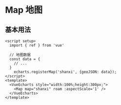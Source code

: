 # Map 地图

<script setup>
  import { ref } from 'vue'
  import * as echarts from 'echarts';

  const data = {
  "type": "FeatureCollection",
  "features": [
    {
      "type": "Feature",
      "properties": {
        "adcode": 610000,
        "name": "陕西省",
        "center": [108.948024, 34.263161],
        "centroid": [108.887114, 35.263661],
        "childrenNum": 10,
        "level": "province",
        "acroutes": [100000],
        "parent": { "adcode": 100000 }
      },
      "geometry": {
        "type": "MultiPolygon",
        "coordinates": [
          [
            [
              [110.430966, 34.40948],
              [110.409496, 34.421581],
              [110.392688, 34.466046],
              [110.367073, 34.496157],
              [110.360626, 34.517292],
              [110.372714, 34.544343],
              [110.404488, 34.557626],
              [110.367188, 34.566746],
              [110.379161, 34.600499],
              [110.350783, 34.606656],
              [110.295524, 34.611054],
              [110.269045, 34.629442],
              [110.236638, 34.67044],
              [110.229616, 34.692649],
              [110.2432, 34.725792],
              [110.246884, 34.788846],
              [110.233702, 34.837421],
              [110.238825, 34.852012],
              [110.23094, 34.880707],
              [110.254367, 34.919191],
              [110.262195, 34.94436],
              [110.274686, 34.947306],
              [110.30151, 34.988624],
              [110.320851, 35.005178],
              [110.320563, 35.038513],
              [110.333111, 35.045115],
              [110.346466, 35.084316],
              [110.373692, 35.134226],
              [110.364713, 35.140264],
              [110.364367, 35.197999],
              [110.378355, 35.210858],
              [110.374844, 35.251964],
              [110.40397, 35.286467],
              [110.450019, 35.327772],
              [110.477591, 35.413882],
              [110.48588, 35.422828],
              [110.513049, 35.483131],
              [110.531699, 35.511446],
              [110.567502, 35.539514],
              [110.580914, 35.563147],
              [110.589088, 35.602099],
              [110.60935, 35.632189],
              [110.603996, 35.658873],
              [110.592369, 35.663293],
              [110.592311, 35.682313],
              [110.577633, 35.701486],
              [110.574007, 35.769777],
              [110.563818, 35.787668],
              [110.56733, 35.819342],
              [110.550752, 35.838088],
              [110.54937, 35.854074],
              [110.551212, 35.87541],
              [110.511668, 35.879739],
              [110.516675, 35.921684],
              [110.503206, 35.943237],
              [110.515064, 35.958101],
              [110.514258, 35.975714],
              [110.49296, 35.995916],
              [110.499695, 36.008098],
              [110.492212, 36.034656],
              [110.467978, 36.074634],
              [110.470453, 36.094654],
              [110.45048, 36.132247],
              [110.447083, 36.164332],
              [110.459517, 36.194601],
              [110.454164, 36.223682],
              [110.473907, 36.24813],
              [110.476037, 36.279541],
              [110.468209, 36.291366],
              [110.473562, 36.310548],
              [110.459977, 36.327847],
              [110.469245, 36.369944],
              [110.487031, 36.393877],
              [110.492154, 36.423119],
              [110.473159, 36.453209],
              [110.495781, 36.472976],
              [110.503379, 36.488209],
              [110.50217, 36.530999],
              [110.489909, 36.550746],
              [110.498256, 36.578056],
              [110.47149, 36.595764],
              [110.447429, 36.621109],
              [110.422389, 36.661799],
              [110.394472, 36.676839],
              [110.393206, 36.692498],
              [110.408575, 36.696627],
              [110.433269, 36.679799],
              [110.436722, 36.71127],
              [110.451803, 36.726533],
              [110.439946, 36.737122],
              [110.421238, 36.721549],
              [110.414504, 36.728869],
              [110.432002, 36.74802],
              [110.420145, 36.760786],
              [110.388486, 36.764911],
              [110.384111, 36.775261],
              [110.4061, 36.774483],
              [110.419569, 36.798291],
              [110.422908, 36.819214],
              [110.407251, 36.824891],
              [110.419511, 36.835],
              [110.424519, 36.855524],
              [110.414043, 36.865707],
              [110.382902, 36.870448],
              [110.376052, 36.88226],
              [110.408747, 36.892361],
              [110.415655, 36.934228],
              [110.425728, 36.957211],
              [110.418706, 36.973589],
              [110.40846, 36.989032],
              [110.377146, 37.010291],
              [110.38319, 37.021849],
              [110.412834, 37.019212],
              [110.441212, 37.00618],
              [110.450307, 37.016497],
              [110.424059, 37.023944],
              [110.425958, 37.04085],
              [110.460495, 37.044728],
              [110.495781, 37.086743],
              [110.535556, 37.115102],
              [110.540276, 37.144612],
              [110.584541, 37.18069],
              [110.650161, 37.254341],
              [110.661903, 37.282019],
              [110.690051, 37.287043],
              [110.678711, 37.317877],
              [110.693965, 37.325912],
              [110.695059, 37.349625],
              [110.651773, 37.357038],
              [110.634044, 37.36615],
              [110.631799, 37.398803],
              [110.648146, 37.438154],
              [110.744965, 37.450726],
              [110.758377, 37.471161],
              [110.759528, 37.503461],
              [110.771271, 37.520183],
              [110.771098, 37.538365],
              [110.794928, 37.56617],
              [110.772249, 37.592655],
              [110.76373, 37.639596],
              [110.793317, 37.65075],
              [110.796137, 37.663056],
              [110.775357, 37.680896],
              [110.739094, 37.68943],
              [110.706571, 37.705342],
              [110.70352, 37.718638],
              [110.716645, 37.728704],
              [110.750721, 37.736157],
              [110.755671, 37.755055],
              [110.735755, 37.770415],
              [110.680381, 37.790072],
              [110.660752, 37.808034],
              [110.650564, 37.840034],
              [110.607277, 37.89625],
              [110.587937, 37.926602],
              [110.547644, 37.940317],
              [110.522489, 37.95495],
              [110.516618, 37.970728],
              [110.52836, 37.990638],
              [110.508099, 38.012838],
              [110.501422, 38.03901],
              [110.508789, 38.061961],
              [110.501882, 38.098132],
              [110.521165, 38.124427],
              [110.510574, 38.147274],
              [110.507869, 38.18493],
              [110.523928, 38.210506],
              [110.558235, 38.210506],
              [110.567272, 38.217529],
              [110.567963, 38.245764],
              [110.577461, 38.297247],
              [110.601291, 38.308225],
              [110.638821, 38.304718],
              [110.668581, 38.313637],
              [110.701621, 38.35334],
              [110.750318, 38.36949],
              [110.758952, 38.400407],
              [110.77766, 38.4409],
              [110.796828, 38.453454],
              [110.825033, 38.449421],
              [110.84069, 38.439986],
              [110.874248, 38.453682],
              [110.870161, 38.508894],
              [110.907692, 38.521056],
              [110.909418, 38.563152],
              [110.919895, 38.582064],
              [110.89664, 38.588216],
              [110.88081, 38.626933],
              [110.896409, 38.657816],
              [110.916211, 38.673973],
              [110.915405, 38.704305],
              [110.937681, 38.718784],
              [110.965023, 38.755688],
              [110.956274, 38.776746],
              [110.979126, 38.787727],
              [110.996509, 38.825125],
              [111.010094, 38.841623],
              [110.996049, 38.868026],
              [111.012339, 38.878312],
              [111.015735, 38.896234],
              [111.009921, 38.932593],
              [110.994552, 38.960171],
              [110.979989, 38.972257],
              [110.998409, 38.998536],
              [111.038241, 39.020126],
              [111.088953, 39.02707],
              [111.138341, 39.064267],
              [111.147321, 39.100539],
              [111.162517, 39.108455],
              [111.174144, 39.135136],
              [111.163093, 39.152465],
              [111.218985, 39.24567],
              [111.213516, 39.25718],
              [111.227159, 39.284406],
              [111.247478, 39.3023],
              [111.213804, 39.301247],
              [111.187959, 39.314327],
              [111.17944, 39.326803],
              [111.194233, 39.340479],
              [111.18842, 39.350922],
              [111.161711, 39.33552],
              [111.155034, 39.368273],
              [111.125562, 39.36647],
              [111.108121, 39.356556],
              [111.086593, 39.380139],
              [111.09776, 39.404539],
              [111.086651, 39.412721],
              [111.064374, 39.400936],
              [111.053841, 39.429907],
              [111.05833, 39.447689],
              [111.086881, 39.45669],
              [111.088032, 39.468391],
              [111.108869, 39.474165],
              [111.100005, 39.483239],
              [111.107143, 39.499208],
              [111.148875, 39.532633],
              [111.154976, 39.568664],
              [111.136787, 39.58701],
              [111.100984, 39.559452],
              [111.04371, 39.554584],
              [111.040947, 39.567691],
              [111.017231, 39.552037],
              [110.996624, 39.547767],
              [110.990177, 39.537054],
              [110.959152, 39.519445],
              [110.890826, 39.508952],
              [110.862909, 39.482639],
              [110.806613, 39.411295],
              [110.782668, 39.388098],
              [110.768565, 39.382917],
              [110.738288, 39.348518],
              [110.732877, 39.308464],
              [110.70283, 39.273878],
              [110.688382, 39.267485],
              [110.669617, 39.275908],
              [110.626273, 39.266808],
              [110.596571, 39.283052],
              [110.566927, 39.318461],
              [110.559156, 39.352124],
              [110.521741, 39.383217],
              [110.499177, 39.360687],
              [110.482599, 39.360612],
              [110.469475, 39.375182],
              [110.434995, 39.380889],
              [110.416576, 39.348668],
              [110.429124, 39.342057],
              [110.385205, 39.310494],
              [110.370008, 39.329433],
              [110.34094, 39.341531],
              [110.296617, 39.376008],
              [110.281018, 39.394179],
              [110.257648, 39.407091],
              [110.276759, 39.420301],
              [110.243488, 39.423678],
              [110.217125, 39.443262],
              [110.206188, 39.437485],
              [110.152483, 39.45399],
              [110.133373, 39.448289],
              [110.126408, 39.416849],
              [110.136769, 39.391777],
              [110.158872, 39.389599],
              [110.185293, 39.3531],
              [110.202792, 39.316356],
              [110.210851, 39.281473],
              [110.193352, 39.280721],
              [110.159851, 39.263122],
              [110.110808, 39.249732],
              [110.078401, 39.230771],
              [110.010997, 39.208568],
              [109.962702, 39.211881],
              [109.941289, 39.239952],
              [109.902723, 39.271922],
              [109.868992, 39.249732],
              [109.882174, 39.233104],
              [109.897255, 39.234082],
              [109.960457, 39.186735],
              [109.893916, 39.141239],
              [109.922121, 39.107023],
              [109.890923, 39.104007],
              [109.882116, 39.116747],
              [109.860128, 39.124435],
              [109.815345, 39.096167],
              [109.793356, 39.074072],
              [109.762388, 39.057478],
              [109.725376, 39.01839],
              [109.704826, 39.016956],
              [109.691242, 38.992647],
              [109.672016, 38.997026],
              [109.665339, 38.981697],
              [109.68537, 38.968254],
              [109.683759, 38.93554],
              [109.67098, 38.926472],
              [109.649279, 38.884514],
              [109.624413, 38.854485],
              [109.549755, 38.805672],
              [109.511189, 38.833753],
              [109.489258, 38.813317],
              [109.450864, 38.788863],
              [109.442576, 38.771141],
              [109.412528, 38.747581],
              [109.403952, 38.720603],
              [109.338734, 38.7015],
              [109.325956, 38.670029],
              [109.328891, 38.660471],
              [109.366537, 38.631107],
              [109.331366, 38.597935],
              [109.310299, 38.60249],
              [109.27674, 38.622986],
              [109.196845, 38.552668],
              [109.178655, 38.520828],
              [109.147112, 38.506157],
              [109.128634, 38.480533],
              [109.092486, 38.45353],
              [109.054265, 38.433975],
              [109.059791, 38.408705],
              [109.051272, 38.385255],
              [109.007813, 38.35913],
              [108.989738, 38.310893],
              [108.976441, 38.296942],
              [108.961878, 38.265065],
              [108.976557, 38.249503],
              [108.955144, 38.218521],
              [108.938508, 38.207453],
              [108.947258, 38.170725],
              [108.964469, 38.154761],
              [109.019785, 38.119688],
              [109.06359, 38.100196],
              [109.068828, 38.091174],
              [109.050754, 38.055],
              [109.069519, 38.023017],
              [109.038032, 38.021487],
              [109.028938, 37.997452],
              [109.015468, 37.982828],
              [109.017483, 37.969962],
              [108.97955, 37.959316],
              [108.974197, 37.931889],
              [108.935803, 37.921621],
              [108.917095, 37.959776],
              [108.893841, 37.978157],
              [108.882961, 38.013833],
              [108.855504, 38.038322],
              [108.830638, 38.049798],
              [108.797655, 38.047886],
              [108.826666, 37.995155],
              [108.824882, 37.98321],
              [108.798231, 37.933652],
              [108.792072, 37.872864],
              [108.793223, 37.815863],
              [108.801397, 37.792298],
              [108.784704, 37.764655],
              [108.78338, 37.737309],
              [108.792014, 37.700269],
              [108.777681, 37.68351],
              [108.741648, 37.685509],
              [108.713442, 37.680665],
              [108.699512, 37.66967],
              [108.628366, 37.652212],
              [108.61127, 37.654212],
              [108.55958, 37.681742],
              [108.532641, 37.690583],
              [108.477037, 37.674207],
              [108.422411, 37.648827],
              [108.351265, 37.641366],
              [108.33296, 37.633057],
              [108.301128, 37.64075],
              [108.292782, 37.656981],
              [108.246502, 37.665748],
              [108.205576, 37.65575],
              [108.193661, 37.638289],
              [108.154001, 37.623901],
              [108.133912, 37.621978],
              [108.108239, 37.637827],
              [108.077041, 37.642981],
              [108.060233, 37.652058],
              [108.025408, 37.649827],
              [108.013205, 37.665517],
              [108.02443, 37.698655],
              [108.014069, 37.725861],
              [107.993692, 37.735081],
              [107.979992, 37.764732],
              [107.981949, 37.787231],
              [107.937109, 37.795062],
              [107.894628, 37.813637],
              [107.8849, 37.808341],
              [107.842708, 37.828985],
              [107.815884, 37.829062],
              [107.741169, 37.845328],
              [107.683435, 37.887739],
              [107.675952, 37.875778],
              [107.650222, 37.864581],
              [107.659259, 37.8441],
              [107.646135, 37.805194],
              [107.620692, 37.775944],
              [107.599222, 37.791146],
              [107.571305, 37.776712],
              [107.523413, 37.772949],
              [107.49918, 37.765654],
              [107.490833, 37.745376],
              [107.485077, 37.706495],
              [107.465449, 37.691198],
              [107.430566, 37.684202],
              [107.407081, 37.692966],
              [107.386877, 37.691121],
              [107.389583, 37.671208],
              [107.422047, 37.665056],
              [107.419918, 37.650212],
              [107.39672, 37.652443],
              [107.36132, 37.613282],
              [107.325056, 37.606279],
              [107.312565, 37.610127],
              [107.330467, 37.584033],
              [107.368918, 37.587574],
              [107.372199, 37.580029],
              [107.359132, 37.540214],
              [107.345663, 37.518873],
              [107.284302, 37.481955],
              [107.283612, 37.440776],
              [107.271063, 37.390313],
              [107.261047, 37.37086],
              [107.257939, 37.336958],
              [107.273135, 37.29114],
              [107.293282, 37.277458],
              [107.309342, 37.238874],
              [107.291382, 37.241272],
              [107.270315, 37.229129],
              [107.317688, 37.199961],
              [107.333978, 37.173801],
              [107.337835, 37.153982],
              [107.3311, 37.13013],
              [107.307039, 37.100459],
              [107.278258, 37.128194],
              [107.277568, 37.102396],
              [107.268703, 37.099452],
              [107.285223, 37.056435],
              [107.279525, 37.041703],
              [107.287411, 36.992369],
              [107.304276, 36.951699],
              [107.294836, 36.929414],
              [107.311702, 36.913026],
              [107.332827, 36.925608],
              [107.370645, 36.904792],
              [107.447202, 36.899432],
              [107.47794, 36.908443],
              [107.533717, 36.867184],
              [107.528479, 36.853737],
              [107.540106, 36.828624],
              [107.590818, 36.836244],
              [107.603597, 36.825824],
              [107.639515, 36.818514],
              [107.672095, 36.8329],
              [107.720792, 36.802336],
              [107.74491, 36.811203],
              [107.768223, 36.792923],
              [107.819971, 36.776817],
              [107.826706, 36.785454],
              [107.86625, 36.76709],
              [107.881907, 36.747164],
              [107.906659, 36.75238],
              [107.905507, 36.740625],
              [107.940965, 36.694835],
              [107.937454, 36.658215],
              [107.974409, 36.666086],
              [107.980798, 36.653383],
              [107.985979, 36.674891],
              [108.004744, 36.68315],
              [108.023336, 36.66967],
              [108.023163, 36.648082],
              [108.002096, 36.637403],
              [108.046188, 36.596232],
              [108.06219, 36.592566],
              [108.079977, 36.613077],
              [108.094943, 36.604499],
              [108.09287, 36.58734],
              [108.115607, 36.586638],
              [108.139092, 36.57673],
              [108.141453, 36.562608],
              [108.163614, 36.5637],
              [108.182321, 36.59007],
              [108.197863, 36.629919],
              [108.222902, 36.630933],
              [108.204713, 36.606371],
              [108.216628, 36.571347],
              [108.245466, 36.571035],
              [108.262447, 36.549341],
              [108.270218, 36.567446],
              [108.287429, 36.553322],
              [108.306424, 36.561203],
              [108.340616, 36.558862],
              [108.359611, 36.547312],
              [108.365425, 36.519679],
              [108.391615, 36.50539],
              [108.40802, 36.459616],
              [108.401401, 36.447036],
              [108.418957, 36.448599],
              [108.460574, 36.423119],
              [108.485556, 36.429451],
              [108.496838, 36.422728],
              [108.514682, 36.445551],
              [108.510653, 36.474461],
              [108.533044, 36.454616],
              [108.562631, 36.438595],
              [108.593599, 36.431483],
              [108.618926, 36.433906],
              [108.651276, 36.384727],
              [108.641605, 36.359148],
              [108.642181, 36.311175],
              [108.655075, 36.273981],
              [108.646095, 36.254163],
              [108.664918, 36.214826],
              [108.702851, 36.160803],
              [108.712349, 36.138759],
              [108.69767, 36.117338],
              [108.707456, 36.109803],
              [108.690878, 36.088766],
              [108.682532, 36.055001],
              [108.688633, 36.021064],
              [108.661752, 35.993873],
              [108.656514, 35.952989],
              [108.633777, 35.944732],
              [108.588764, 35.950394],
              [108.569308, 35.939619],
              [108.563034, 35.92129],
              [108.518654, 35.905475],
              [108.499543, 35.872261],
              [108.518942, 35.849113],
              [108.527864, 35.824226],
              [108.523259, 35.759371],
              [108.533908, 35.746205],
              [108.517042, 35.716001],
              [108.530339, 35.680498],
              [108.523259, 35.661162],
              [108.539721, 35.605575],
              [108.56384, 35.597991],
              [108.567639, 35.585509],
              [108.618466, 35.556983],
              [108.622898, 35.540779],
              [108.605975, 35.502826],
              [108.616566, 35.477276],
              [108.619444, 35.442934],
              [108.631129, 35.418632],
              [108.62215, 35.3807],
              [108.610752, 35.356459],
              [108.615357, 35.331656],
              [108.602982, 35.312315],
              [108.568272, 35.290908],
              [108.543463, 35.303911],
              [108.525043, 35.289005],
              [108.489125, 35.275285],
              [108.449062, 35.273699],
              [108.402379, 35.278061],
              [108.400134, 35.282819],
              [108.352819, 35.285753],
              [108.345336, 35.300661],
              [108.298078, 35.268385],
              [108.256921, 35.267433],
              [108.239365, 35.256248],
              [108.221463, 35.296855],
              [108.193776, 35.306607],
              [108.174666, 35.305101],
              [108.123954, 35.281788],
              [108.094885, 35.280043],
              [108.048663, 35.253789],
              [107.979301, 35.245458],
              [107.949772, 35.2453],
              [107.960594, 35.261484],
              [107.937799, 35.267353],
              [107.936073, 35.253947],
              [107.904702, 35.261166],
              [107.866193, 35.256407],
              [107.841844, 35.276395],
              [107.829814, 35.273143],
              [107.79142, 35.295903],
              [107.75176, 35.305101],
              [107.745716, 35.311601],
              [107.716648, 35.302326],
              [107.736794, 35.296141],
              [107.737312, 35.267433],
              [107.720159, 35.269257],
              [107.692357, 35.251171],
              [107.662597, 35.255375],
              [107.651948, 35.239746],
              [107.670311, 35.21443],
              [107.687291, 35.216653],
              [107.715784, 35.168144],
              [107.728563, 35.127314],
              [107.722519, 35.114917],
              [107.762006, 35.084316],
              [107.759474, 35.071198],
              [107.802069, 35.032388],
              [107.827511, 35.022205],
              [107.848349, 35.023876],
              [107.843629, 35.002313],
              [107.863372, 34.999209],
              [107.858595, 34.986873],
              [107.820028, 34.973739],
              [107.799997, 34.966813],
              [107.804775, 34.956782],
              [107.778584, 34.964664],
              [107.741572, 34.953517],
              [107.67434, 34.951208],
              [107.654366, 34.933529],
              [107.637731, 34.93329],
              [107.63986, 34.918793],
              [107.625815, 34.918952],
              [107.633414, 34.953915],
              [107.619714, 34.964664],
              [107.605611, 34.958693],
              [107.572168, 34.971351],
              [107.562037, 34.966495],
              [107.551158, 34.940298],
              [107.537861, 34.932493],
              [107.536653, 34.915368],
              [107.524047, 34.909871],
              [107.474774, 34.91943],
              [107.455548, 34.916802],
              [107.426019, 34.92875],
              [107.392921, 34.932414],
              [107.371969, 34.917997],
              [107.35021, 34.934086],
              [107.322351, 34.938148],
              [107.28672, 34.931856],
              [107.282978, 34.911783],
              [107.262371, 34.907481],
              [107.252528, 34.881185],
              [107.230943, 34.891864],
              [107.222999, 34.878157],
              [107.201011, 34.881664],
              [107.189556, 34.893298],
              [107.179886, 34.928272],
              [107.162387, 34.944121],
              [107.135621, 34.945873],
              [107.103041, 34.960046],
              [107.089629, 34.976685],
              [107.096076, 35.010111],
              [107.082606, 35.024035],
              [107.048242, 35.028331],
              [107.051005, 35.04074],
              [107.031031, 35.029126],
              [107.012439, 35.029365],
              [106.990796, 35.068495],
              [106.950157, 35.066905],
              [106.944401, 35.080103],
              [106.912569, 35.079546],
              [106.90169, 35.094492],
              [106.856965, 35.091232],
              [106.83843, 35.079785],
              [106.777818, 35.094253],
              [106.7145, 35.105619],
              [106.706441, 35.081852],
              [106.666206, 35.076605],
              [106.661601, 35.069687],
              [106.615379, 35.071119],
              [106.575834, 35.089325],
              [106.543542, 35.085032],
              [106.545959, 35.070562],
              [106.520978, 35.027615],
              [106.503536, 35.03374],
              [106.48857, 35.02125],
              [106.502155, 34.995548],
              [106.48316, 34.980108],
              [106.493118, 34.941095],
              [106.510214, 34.925086],
              [106.517927, 34.892422],
              [106.528, 34.876483],
              [106.555918, 34.861339],
              [106.554306, 34.813735],
              [106.578367, 34.789006],
              [106.575028, 34.770095],
              [106.54855, 34.761635],
              [106.539628, 34.745671],
              [106.505839, 34.746869],
              [106.486901, 34.715172],
              [106.459617, 34.705589],
              [106.44137, 34.681705],
              [106.445687, 34.669482],
              [106.470784, 34.65374],
              [106.467215, 34.640952],
              [106.44868, 34.636396],
              [106.421741, 34.654939],
              [106.419496, 34.64343],
              [106.368151, 34.610334],
              [106.323138, 34.589863],
              [106.314044, 34.578745],
              [106.340982, 34.568026],
              [106.343803, 34.536581],
              [106.33442, 34.517852],
              [106.366137, 34.512329],
              [106.379031, 34.520654],
              [106.401365, 34.511128],
              [106.407811, 34.523135],
              [106.453861, 34.531299],
              [106.487765, 34.523375],
              [106.511825, 34.502482],
              [106.536059, 34.493034],
              [106.543657, 34.47854],
              [106.552406, 34.489191],
              [106.567948, 34.474857],
              [106.599434, 34.465966],
              [106.591606, 34.456514],
              [106.613709, 34.44626],
              [106.637252, 34.392005],
              [106.662176, 34.381663],
              [106.680078, 34.383747],
              [106.697289, 34.370598],
              [106.717378, 34.369234],
              [106.710989, 34.344372],
              [106.690324, 34.334024],
              [106.705117, 34.299522],
              [106.684107, 34.259946],
              [106.663903, 34.243163],
              [106.633626, 34.259866],
              [106.602485, 34.250873],
              [106.589246, 34.253764],
              [106.5771, 34.2809],
              [106.526446, 34.291977],
              [106.496514, 34.255129],
              [106.496053, 34.238345],
              [106.512919, 34.239389],
              [106.532087, 34.254085],
              [106.551255, 34.242601],
              [106.558565, 34.227421],
              [106.572265, 34.16997],
              [106.584871, 34.149471],
              [106.56081, 34.113203],
              [106.501867, 34.104918],
              [106.505494, 34.056479],
              [106.47159, 34.024037],
              [106.479533, 33.994401],
              [106.476022, 33.973779],
              [106.443557, 33.934615],
              [106.41092, 33.909221],
              [106.428246, 33.866479],
              [106.475331, 33.875755],
              [106.493406, 33.846148],
              [106.491391, 33.834529],
              [106.468712, 33.820083],
              [106.461804, 33.789649],
              [106.479821, 33.780768],
              [106.48811, 33.758236],
              [106.482642, 33.707336],
              [106.53485, 33.695132],
              [106.575546, 33.631658],
              [106.581475, 33.590638],
              [106.580554, 33.575909],
              [106.559774, 33.57089],
              [106.563055, 33.543041],
              [106.541124, 33.513076],
              [106.494269, 33.530489],
              [106.477461, 33.519394],
              [106.456048, 33.537939],
              [106.45271, 33.591852],
              [106.446896, 33.613214],
              [106.431354, 33.61912],
              [106.384902, 33.612081],
              [106.351401, 33.587239],
              [106.335169, 33.587078],
              [106.303395, 33.604395],
              [106.277492, 33.59687],
              [106.237429, 33.56409],
              [106.187178, 33.546522],
              [106.143719, 33.5649],
              [106.147518, 33.581817],
              [106.1333, 33.571861],
              [106.108491, 33.569838],
              [106.110851, 33.591933],
              [106.131343, 33.597193],
              [106.086675, 33.617097],
              [106.063881, 33.604152],
              [106.045749, 33.609735],
              [106.02848, 33.595251],
              [106.018983, 33.609735],
              [105.998951, 33.604152],
              [105.979726, 33.612405],
              [105.962112, 33.606499],
              [105.953996, 33.587159],
              [105.919459, 33.554781],
              [105.902708, 33.556157],
              [105.868344, 33.509269],
              [105.841981, 33.490069],
              [105.830986, 33.456439],
              [105.837951, 33.410795],
              [105.829662, 33.382812],
              [105.802609, 33.378756],
              [105.743262, 33.385327],
              [105.732844, 33.391005],
              [105.708956, 33.380703],
              [105.734168, 33.346544],
              [105.755235, 33.32885],
              [105.747752, 33.298893],
              [105.767438, 33.28257],
              [105.791499, 33.278591],
              [105.792823, 33.262752],
              [105.828799, 33.253897],
              [105.862588, 33.234316],
              [105.906565, 33.240166],
              [105.921301, 33.236266],
              [105.966889, 33.20018],
              [105.968328, 33.154076],
              [105.9468, 33.153507],
              [105.945534, 33.188148],
              [105.927747, 33.198473],
              [105.916926, 33.177741],
              [105.924582, 33.167576],
              [105.896376, 33.142689],
              [105.92343, 33.147732],
              [105.920092, 33.132113],
              [105.936785, 33.113562],
              [105.91871, 33.105425],
              [105.933273, 33.077019],
              [105.915084, 33.066273],
              [105.9133, 33.053164],
              [105.928093, 33.041519],
              [105.917444, 32.993784],
              [105.861724, 32.938929],
              [105.826957, 32.950751],
              [105.78557, 32.92678],
              [105.735434, 32.905331],
              [105.699401, 32.903456],
              [105.656575, 32.89538],
              [105.644544, 32.882735],
              [105.590609, 32.87678],
              [105.56557, 32.9068],
              [105.534141, 32.909491],
              [105.513995, 32.919115],
              [105.493503, 32.905495],
              [105.495517, 32.87319],
              [105.524528, 32.847729],
              [105.535868, 32.789844],
              [105.556302, 32.792049],
              [105.554691, 32.773998],
              [105.568102, 32.758722],
              [105.557856, 32.752921],
              [105.563785, 32.724893],
              [105.585198, 32.729061],
              [105.596365, 32.699226],
              [105.625376, 32.702087],
              [105.649264, 32.718681],
              [105.678045, 32.726527],
              [105.719202, 32.759703],
              [105.735952, 32.753902],
              [105.750688, 32.767954],
              [105.76882, 32.767545],
              [105.779584, 32.750225],
              [105.811415, 32.772283],
              [105.822525, 32.770159],
              [105.816941, 32.790334],
              [105.831159, 32.826098],
              [105.850788, 32.818097],
              [105.857753, 32.827404],
              [105.886879, 32.835159],
              [105.940929, 32.829771],
              [105.969307, 32.849035],
              [105.99521, 32.827975],
              [106.011557, 32.82969],
              [106.021688, 32.857522],
              [106.04667, 32.852299],
              [106.069925, 32.824057],
              [106.09364, 32.823812],
              [106.094676, 32.795969],
              [106.064226, 32.782248],
              [106.072688, 32.763869],
              [106.076717, 32.763787],
              [106.076487, 32.759049],
              [106.071652, 32.75815],
              [106.120003, 32.719662],
              [106.145388, 32.720397],
              [106.153677, 32.705766],
              [106.169334, 32.710017],
              [106.174342, 32.697591],
              [106.256424, 32.693258],
              [106.278816, 32.67069],
              [106.300862, 32.679848],
              [106.351171, 32.671834],
              [106.38329, 32.646561],
              [106.389046, 32.626682],
              [106.420533, 32.616617],
              [106.450983, 32.640181],
              [106.451673, 32.660139],
              [106.461977, 32.653105],
              [106.498068, 32.649343],
              [106.518733, 32.668645],
              [106.566797, 32.675841],
              [106.588613, 32.688597],
              [106.628733, 32.681238],
              [106.663443, 32.690723],
              [106.684453, 32.709281],
              [106.732056, 32.73854],
              [106.779429, 32.737478],
              [106.784322, 32.697264],
              [106.793244, 32.712632],
              [106.823119, 32.705357],
              [106.845913, 32.721051],
              [106.872564, 32.725628],
              [106.903417, 32.721296],
              [106.917002, 32.703313],
              [106.964778, 32.717046],
              [106.988436, 32.711815],
              [107.012554, 32.721542],
              [107.030225, 32.712387],
              [107.066835, 32.708872],
              [107.059697, 32.686144],
              [107.068389, 32.669954],
              [107.087672, 32.667909],
              [107.099069, 32.649506],
              [107.097572, 32.627009],
              [107.107761, 32.600741],
              [107.091989, 32.552604],
              [107.080131, 32.542368],
              [107.104653, 32.516649],
              [107.127102, 32.482482],
              [107.189613, 32.468057],
              [107.210048, 32.431986],
              [107.230597, 32.416077],
              [107.263926, 32.403282],
              [107.283784, 32.4342],
              [107.286087, 32.454532],
              [107.313889, 32.490185],
              [107.356888, 32.506408],
              [107.377898, 32.538928],
              [107.411283, 32.538027],
              [107.436323, 32.529755],
              [107.429243, 32.501083],
              [107.43874, 32.465844],
              [107.457793, 32.458713],
              [107.461995, 32.441333],
              [107.450195, 32.430838],
              [107.457217, 32.417717],
              [107.48974, 32.425262],
              [107.502864, 32.395654],
              [107.525255, 32.382446],
              [107.571132, 32.397705],
              [107.598243, 32.411566],
              [107.636349, 32.405989],
              [107.650452, 32.412879],
              [107.679463, 32.398279],
              [107.695292, 32.374734],
              [107.694774, 32.35701],
              [107.716763, 32.328857],
              [107.754581, 32.338215],
              [107.788715, 32.279836],
              [107.8358, 32.223063],
              [107.867517, 32.202432],
              [107.890541, 32.214433],
              [107.924733, 32.197006],
              [107.979359, 32.146022],
              [107.995706, 32.147173],
              [108.024372, 32.177273],
              [108.018616, 32.211803],
              [108.034676, 32.220761],
              [108.060751, 32.220515],
              [108.088208, 32.233418],
              [108.12309, 32.218378],
              [108.141683, 32.218871],
              [108.156649, 32.239005],
              [108.179328, 32.221994],
              [108.213289, 32.248208],
              [108.212196, 32.256999],
              [108.247193, 32.274825],
              [108.265152, 32.256999],
              [108.287832, 32.249359],
              [108.312065, 32.232185],
              [108.329276, 32.232596],
              [108.347984, 32.25396],
              [108.387644, 32.262257],
              [108.414985, 32.252481],
              [108.431045, 32.262586],
              [108.450789, 32.2593],
              [108.471741, 32.270636],
              [108.483656, 32.251413],
              [108.507142, 32.245661],
              [108.514509, 32.218214],
              [108.510595, 32.200212],
              [108.551061, 32.176122],
              [108.583986, 32.172257],
              [108.679769, 32.102992],
              [108.734049, 32.106448],
              [108.747749, 32.099864],
              [108.751721, 32.074184],
              [108.788675, 32.048332],
              [108.837891, 32.038862],
              [108.867765, 32.004102],
              [108.902417, 31.984905],
              [108.937127, 31.988942],
              [108.955086, 31.979137],
              [108.986745, 31.979961],
              [109.035097, 31.958038],
              [109.087823, 31.927371],
              [109.124605, 31.892157],
              [109.167028, 31.875329],
              [109.198284, 31.845789],
              [109.196212, 31.817561],
              [109.213595, 31.817479],
              [109.273575, 31.80105],
              [109.28123, 31.777928],
              [109.254694, 31.766944],
              [109.28313, 31.741749],
              [109.281576, 31.716877],
              [109.323193, 31.708861],
              [109.390252, 31.705224],
              [109.415464, 31.710018],
              [109.417882, 31.71886],
              [109.457023, 31.721587],
              [109.458981, 31.715803],
              [109.501116, 31.717125],
              [109.549755, 31.730016],
              [109.585731, 31.726711],
              [109.605993, 31.743731],
              [109.592984, 31.75191],
              [109.591833, 31.788912],
              [109.604554, 31.803774],
              [109.638227, 31.81104],
              [109.607547, 31.881681],
              [109.584983, 31.900488],
              [109.594481, 31.923331],
              [109.620614, 31.928608],
              [109.631263, 31.962242],
              [109.601388, 31.997676],
              [109.587573, 32.025272],
              [109.590969, 32.047755],
              [109.617851, 32.085132],
              [109.62165, 32.106777],
              [109.592581, 32.139194],
              [109.587113, 32.161484],
              [109.604324, 32.199226],
              [109.592754, 32.219364],
              [109.550446, 32.224871],
              [109.528688, 32.270308],
              [109.495417, 32.300367],
              [109.510671, 32.324588],
              [109.513204, 32.342319],
              [109.500425, 32.378918],
              [109.506239, 32.395326],
              [109.529609, 32.405743],
              [109.526903, 32.43338],
              [109.541639, 32.444285],
              [109.552748, 32.477155],
              [109.576003, 32.491742],
              [109.587516, 32.516075],
              [109.618138, 32.524759],
              [109.636788, 32.541058],
              [109.620038, 32.567425],
              [109.61929, 32.593047],
              [109.631838, 32.600086],
              [109.7267, 32.60827],
              [109.758186, 32.589855],
              [109.817071, 32.577413],
              [109.849479, 32.579787],
              [109.881253, 32.591983],
              [109.910552, 32.59272],
              [109.944801, 32.57684],
              [109.971164, 32.577576],
              [109.995743, 32.550721],
              [110.028207, 32.548428],
              [110.051578, 32.558664],
              [110.088187, 32.585435],
              [110.085366, 32.613099],
              [110.10252, 32.619072],
              [110.13343, 32.612198],
              [110.153807, 32.593129],
              [110.165147, 32.593866],
              [110.206418, 32.632981],
              [110.187883, 32.646316],
              [110.154498, 32.690069],
              [110.162326, 32.715902],
              [110.159621, 32.767218],
              [110.139589, 32.764931],
              [110.127501, 32.777756],
              [110.14218, 32.802828],
              [110.1195, 32.812953],
              [110.113802, 32.825445],
              [110.0841, 32.842995],
              [110.05129, 32.851891],
              [110.030452, 32.872129],
              [110.004319, 32.873271],
              [109.98872, 32.886244],
              [109.931274, 32.885346],
              [109.915962, 32.901009],
              [109.883785, 32.901743],
              [109.857077, 32.910307],
              [109.847752, 32.893259],
              [109.80838, 32.878983],
              [109.789902, 32.882491],
              [109.764345, 32.909328],
              [109.784607, 32.985961],
              [109.794507, 33.066924],
              [109.768029, 33.074496],
              [109.715245, 33.099484],
              [109.688076, 33.116573],
              [109.633277, 33.118038],
              [109.601964, 33.108192],
              [109.592236, 33.119584],
              [109.576176, 33.110226],
              [109.560347, 33.125686],
              [109.514009, 33.140248],
              [109.468536, 33.140248],
              [109.438892, 33.152124],
              [109.464794, 33.172943],
              [109.481948, 33.200261],
              [109.498295, 33.207333],
              [109.51424, 33.237728],
              [109.549755, 33.242279],
              [109.587688, 33.229765],
              [109.606856, 33.236022],
              [109.607374, 33.264295],
              [109.616296, 33.274124],
              [109.647783, 33.268113],
              [109.649797, 33.251703],
              [109.692969, 33.254303],
              [109.70143, 33.241222],
              [109.732456, 33.231309],
              [109.762964, 33.235778],
              [109.813157, 33.236347],
              [109.845219, 33.246991],
              [109.916595, 33.229684],
              [109.973639, 33.203919],
              [109.999139, 33.212617],
              [110.040411, 33.191238],
              [110.077595, 33.20205],
              [110.13061, 33.201725],
              [110.165031, 33.209284],
              [110.218276, 33.163185],
              [110.250338, 33.160257],
              [110.297308, 33.170585],
              [110.333975, 33.159769],
              [110.361662, 33.181725],
              [110.422332, 33.17026],
              [110.451803, 33.179367],
              [110.471029, 33.171398],
              [110.470511, 33.185059],
              [110.50902, 33.221476],
              [110.527785, 33.230415],
              [110.540966, 33.255603],
              [110.577691, 33.250566],
              [110.593923, 33.20709],
              [110.594153, 33.168552],
              [110.616372, 33.145617],
              [110.651082, 33.157492],
              [110.669559, 33.130161],
              [110.702484, 33.097124],
              [110.719926, 33.099565],
              [110.717853, 33.116899],
              [110.727811, 33.133903],
              [110.765917, 33.152449],
              [110.795101, 33.149928],
              [110.824227, 33.160257],
              [110.817377, 33.177253],
              [110.830559, 33.202537],
              [110.865326, 33.21408],
              [110.921621, 33.204001],
              [110.94597, 33.228627],
              [110.942977, 33.236347],
              [110.966174, 33.256172],
              [110.997027, 33.254709],
              [110.982867, 33.270062],
              [111.007964, 33.303683],
              [111.000366, 33.32398],
              [111.026038, 33.330392],
              [111.026153, 33.375349],
              [111.011015, 33.398873],
              [110.996739, 33.43593],
              [111.020858, 33.450846],
              [111.026787, 33.467705],
              [111.020973, 33.471189],
              [111.021664, 33.476538],
              [111.026499, 33.478563],
              [111.019476, 33.520852],
              [111.003532, 33.53308],
              [111.009748, 33.562552],
              [111.003704, 33.57866],
              [110.966577, 33.609169],
              [110.94079, 33.620091],
              [110.878853, 33.634651],
              [110.857728, 33.657781],
              [110.841841, 33.663199],
              [110.823191, 33.692869],
              [110.832228, 33.712832],
              [110.816859, 33.737395],
              [110.815938, 33.753067],
              [110.782207, 33.796027],
              [110.741338, 33.798772],
              [110.72597, 33.807733],
              [110.712615, 33.83356],
              [110.684928, 33.838805],
              [110.66789, 33.852119],
              [110.644808, 33.844938],
              [110.612746, 33.85107],
              [110.612976, 33.867447],
              [110.587304, 33.886966],
              [110.591506, 33.900191],
              [110.62587, 33.90777],
              [110.626043, 33.92462],
              [110.675603, 33.946624],
              [110.670941, 33.966447],
              [110.653442, 33.969186],
              [110.649585, 33.992307],
              [110.627769, 34.019528],
              [110.624143, 34.033859],
              [110.612113, 34.024278],
              [110.586613, 34.024037],
              [110.58834, 34.06163],
              [110.595189, 34.064769],
              [110.591793, 34.101701],
              [110.614012, 34.113686],
              [110.641987, 34.160887],
              [110.621783, 34.177445],
              [110.587706, 34.17865],
              [110.589088, 34.190223],
              [110.557141, 34.193357],
              [110.551443, 34.212801],
              [110.507869, 34.217621],
              [110.489737, 34.232321],
              [110.441385, 34.242441],
              [110.442479, 34.254004],
              [110.426476, 34.276084],
              [110.432635, 34.290853],
              [110.449328, 34.291496],
              [110.474655, 34.323514],
              [110.498141, 34.320064],
              [110.502688, 34.345174],
              [110.489449, 34.35528],
              [110.473734, 34.393207],
              [110.475922, 34.409159],
              [110.458193, 34.402426],
              [110.430966, 34.40948]
            ]
          ],
          [
            [
              [111.026499, 33.478563],
              [111.021664, 33.476538],
              [111.020973, 33.471189],
              [111.026787, 33.467705],
              [111.026499, 33.478563]
            ]
          ],
          [
            [
              [106.076717, 32.763787],
              [106.072688, 32.763869],
              [106.071652, 32.75815],
              [106.076487, 32.759049],
              [106.076717, 32.763787]
            ]
          ]
        ]
      }
    }
  ]
}

 echarts.registerMap('shanxi', {geoJSON: data});
</script>

## 基本用法

<VueEcharts style="width:100%;height:300px;">
    <Map map="shanxi" roam :aspectScale='1' />
</VueEcharts>

```vue
<script setup>
  import { ref } from 'vue'

  // 地图数据
  const data = {
    // ...
  }
    echarts.registerMap('shanxi', {geoJSON: data});
</script>
<template>
  <VueEcharts style="width:100%;height:300px;">
    <Map map="shanxi" roam :aspectScale='1' />
  </VueEcharts>
</template>
```
